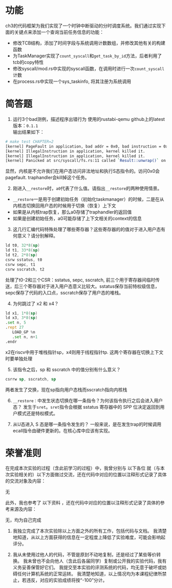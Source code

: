 # 功能
ch3的代码框架为我们实现了一个时钟中断驱动的分时调度系统。我们通过实现下面的关键点来添加一个查询当前任务信息的功能：
* 修改TCB结构，添加了时间字段与系统调用计数数组，并修改其他有关的构建函数
* 为TaskManager实现了`count_syscall`和`get_task_by_id`方法，后者利用了tcb的copy特性
* 修改syscall/mod.rs中实现的syscall函数，在调用时进行一次`count_syscall`计数
* 在process.rs中实现一个sys_taskinfo, 将其注册为系统调用

# 简答题
1. 运行3个bad测例，描述程序出错行为
使用的rustabi-qemu github上的latest版本：`0.1.1`  
输出结果如下：
```bash
# make test CHAPTER=2
[kernel] PageFault in application, bad addr = 0x0, bad instruction = 0x804003a4, kernel killed it.
[kernel] IllegalInstruction in application, kernel killed it.
[kernel] IllegalInstruction in application, kernel killed it.
[kernel] Panicked at src/syscall/fs.rs:11 called `Result::unwrap()` on an `Err` value: Utf8Error { valid_up_to: 3, error_len: Some(1) }
```
显然，内核是不允许我们在用户态访问非法地址和执行S态指令的。访问0x0会pagefault. traphandler会kill掉这个任务。

2. 刚进入`__restore`时，`a0`代表了什么值。请指出`__restore`的两种使用情景。
* `__restore`一是用于创建初始任务（初始化taskmanager）的时候，二是在从内核态切换回用户态的时候用于切换（恢复）上下文
* 如果是从内核trap恢复，那么a0存储了traphandler的返回值
* 如果是创建初始任务，a0可能存储了上下文相关的context的信息


3. 这几行汇编代码特殊处理了哪些寄存器？这些寄存器的的值对于进入用户态有何意义？请分别解释。
```asm
ld t0, 32*8(sp)
ld t1, 33*8(sp)
ld t2, 2*8(sp)
csrw sstatus, t0
csrw sepc, t1
csrw sscratch, t2
```
处理了t0-2和三个CSR：sstatus, sepc, sscratch, 前三个用于寄存器间临时传送，后三个寄存器对于进入用户态意义比较大。sstatus保存当前特权级信息，sepc保存了代码的入口点，sscratch保存了用户态的堆栈。


4. 为何跳过了 x2 和 x4？
```asm
ld x1, 1*8(sp)
ld x3, 3*8(sp)
.set n, 5
.rept 27
   LOAD_GP %n
   .set n, n+1
.endr
```
x2在riscv中用于堆栈指针sp，x4则用于线程指针tp. 这两个寄存器在切换上下文时要单独处理


5. 该指令之后，sp 和 sscratch 中的值分别有什么意义？
```asm
csrrw sp, sscratch, sp
```
两者发生了交换，现在sp指向用户态栈而sscratch指向内核栈


6. `__restore：`中发生状态切换在哪一条指令？为何该指令执行之后会进入用户态？
发生于`sret`。`sret`指令会根据 sstatus 寄存器中的 SPP 位决定返回到用户模式还是特权模式。


7. 从U态进入 S 态是哪一条指令发生的？
一般来说，是在发生trap的时候调用ecall指令由硬件更新的。在核心库中应该有实现。


# 荣誉准则
在完成本次实验的过程（含此前学习的过程）中，我曾分别与 以下各位 就（与本次实验相关的）以下方面做过交流，还在代码中对应的位置以注释形式记录了具体的交流对象及内容：

无

此外，我也参考了 以下资料 ，还在代码中对应的位置以注释形式记录了具体的参考来源及内容：

无，均为自己完成

1. 我独立完成了本次实验除以上方面之外的所有工作，包括代码与文档。 我清楚地知道，从以上方面获得的信息在一定程度上降低了实验难度，可能会影响起评分。

2. 我从未使用过他人的代码，不管是原封不动地复制，还是经过了某些等价转换。 我未曾也不会向他人（含此后各届同学）复制或公开我的实验代码，我有义务妥善保管好它们。 我提交至本实验的评测系统的代码，均无意于破坏或妨碍任何计算机系统的正常运转。 我清楚地知道，以上情况均为本课程纪律所禁止，若违反，对应的实验成绩将按“-100”分计。